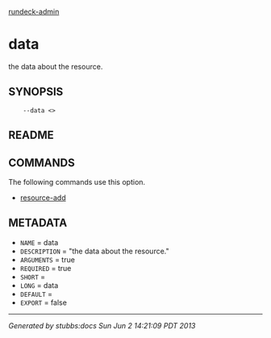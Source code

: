 [rundeck-admin](../../index.html)

# data

the data about the resource.

## SYNOPSIS

        --data <>

## README



## COMMANDS

The following commands use this option.

* [resource-add](../../commands/resource-add/index.html)

## METADATA

* `NAME` = data
* `DESCRIPTION` = "the data about the resource."
* `ARGUMENTS` = true
* `REQUIRED` = true
* `SHORT` = 
* `LONG` = data
* `DEFAULT` = 
* `EXPORT` = false

----

*Generated by stubbs:docs Sun Jun  2 14:21:09 PDT 2013*

